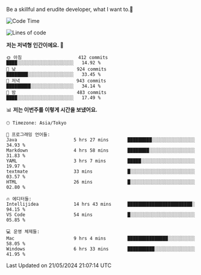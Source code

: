 Be a skillful and erudite developer, what I want to.👶

<!--START_SECTION:waka-->
![Code Time](http://img.shields.io/badge/Code%20Time-817%20hrs%2016%20mins-blue)

![Lines of code](https://img.shields.io/badge/%EC%A0%80%EB%8A%94%20%EC%97%AC%ED%83%9C%EA%B9%8C%EC%A7%80%20-2.1%20million%20%EC%A4%84%EC%9D%98%20%EC%BD%94%EB%93%9C%EB%A5%BC%20%EC%9E%91%EC%84%B1%ED%96%88%EC%96%B4%EC%9A%94.-blue)

**저는 저녁형 인간이에요. 🦉** 

```text
🌞 아침                     412 commits         ████░░░░░░░░░░░░░░░░░░░░░   14.92 % 
🌆 낮　                     924 commits         ████████░░░░░░░░░░░░░░░░░   33.45 % 
🌃 저녁                     943 commits         █████████░░░░░░░░░░░░░░░░   34.14 % 
🌙 밤　                     483 commits         ████░░░░░░░░░░░░░░░░░░░░░   17.49 % 
```


📊 **저는 이번주를 이렇게 시간을 보냈어요.** 

```text
🕑︎ Timezone: Asia/Tokyo

💬 프로그래밍 언어들: 
Java                     5 hrs 27 mins       █████████░░░░░░░░░░░░░░░░   34.93 % 
Markdown                 4 hrs 58 mins       ████████░░░░░░░░░░░░░░░░░   31.83 % 
YAML                     3 hrs 7 mins        █████░░░░░░░░░░░░░░░░░░░░   19.97 % 
textmate                 33 mins             █░░░░░░░░░░░░░░░░░░░░░░░░   03.57 % 
HTML                     26 mins             █░░░░░░░░░░░░░░░░░░░░░░░░   02.80 % 

🔥 에디터들: 
Intellijidea             14 hrs 43 mins      ████████████████████████░   94.15 % 
VS Code                  54 mins             █░░░░░░░░░░░░░░░░░░░░░░░░   05.85 % 

💻 운영 체제들: 
Mac                      9 hrs 4 mins        ███████████████░░░░░░░░░░   58.05 % 
Windows                  6 hrs 33 mins       ██████████░░░░░░░░░░░░░░░   41.95 % 
```


 Last Updated on 21/05/2024 21:07:14 UTC
<!--END_SECTION:waka-->
